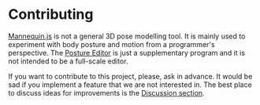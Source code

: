 # Contributing

[Mannequin.js](https://github.com/boytchev/mannequin.js) is not a general 3D pose modelling tool. It is mainly used to experiment with body posture and motion from a programmer's perspective. The [Posture Editor](https://boytchev.github.io/mannequin.js/posture-editor.html) is just a supplementary program and it is not intended to be a full-scale editor.

If you want to contribute to this project, please, ask in advance. It would be sad if you implement a feature that we are not interested in. The best place to discuss ideas for improvements is the [Discussion section](https://github.com/boytchev/mannequin.js/discussions).
